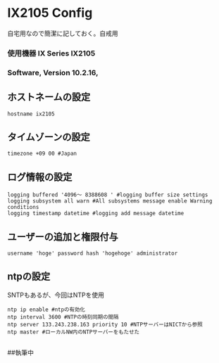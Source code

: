 # IX2105 Config

自宅用なので簡潔に記しておく。自戒用
### 使用機器 IX Series IX2105  
### Software, Version 10.2.16, 
 
## ホストネームの設定
```IX2015
hostname ix2105 
```

## タイムゾーンの設定
```
timezone +09 00 #Japan
```

## ログ情報の設定
```
logging buffered '4096～ 8388608 ' #logging buffer size settings
logging subsystem all warn #All subsystems message enable Warning conditions
logging timestamp datetime #logging add message datetime
```

## ユーザーの追加と権限付与
```
username 'hoge' password hash 'hogehoge' administrator
```

## ntpの設定
SNTPもあるが、今回はNTPを使用
```
ntp ip enable #ntpの有効化 
ntp interval 3600 #NTPの時刻同期の間隔
ntp server 133.243.238.163 priority 10 #NTPサーバーはNICTから参照
ntp master #ローカルNW内のNTPサーバーをもたせた
```

##
##執筆中


